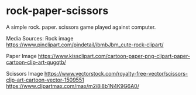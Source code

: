 # rock-paper-scissors
A simple rock. paper. scissors game played against computer. 



Media Sources:
Rock image 
    https://www.pinclipart.com/pindetail/ibmbJbm_cute-rock-clipart/

Paper Image
    https://www.kissclipart.com/cartoon-paper-png-clipart-paper-cartoon-clip-art-qugqtb/

Scissors Image
    https://www.vectorstock.com/royalty-free-vector/scissors-clip-art-cartoon-vector-1509551
    https://www.clipartmax.com/max/m2i8i8b1N4K9G6A0/